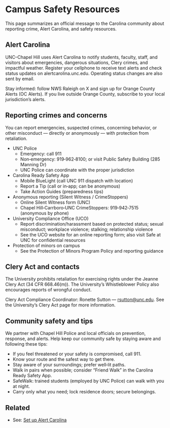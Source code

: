 # Campus Safety Resources

This page summarizes an official message to the Carolina community about reporting crime, Alert Carolina, and safety resources.

Alert Carolina
--------------

UNC–Chapel Hill uses Alert Carolina to notify students, faculty, staff, and visitors about emergencies, dangerous situations, Clery crimes, and impactful weather. Register your cellphone to receive text alerts and check status updates on alertcarolina.unc.edu. Operating status changes are also sent by email.

Stay informed: follow NWS Raleigh on X and sign up for Orange County Alerts (OC Alerts). If you live outside Orange County, subscribe to your local jurisdiction’s alerts.

Reporting crimes and concerns
----------------------------

You can report emergencies, suspected crimes, concerning behavior, or other misconduct — directly or anonymously — with protection from retaliation.

* UNC Police
  * Emergency: call 911
  * Non‑emergency: 919‑962‑8100; or visit Public Safety Building (285 Manning Dr)
  * UNC Police can coordinate with the proper jurisdiction
* Carolina Ready Safety App
  * Mobile BlueLight (call UNC 911 dispatch with location)
  * Report a Tip (call or in‑app; can be anonymous)
  * Take Action Guides (preparedness tips)
* Anonymous reporting (Silent Witness / CrimeStoppers)
  * Online Silent Witness form (UNC)
  * Chapel Hill‑Carrboro‑UNC CrimeStoppers: 919‑942‑7515 (anonymous by phone)
* University Compliance Office (UCO)
  * Report discrimination/harassment based on protected status; sexual misconduct; workplace violence; stalking; relationship violence
  * See the UCO website for an online reporting form; also visit Safe at UNC for confidential resources
* Protection of minors on campus
  * See the Protection of Minors Program Policy and reporting guidance

Clery Act and contacts
----------------------

The University prohibits retaliation for exercising rights under the Jeanne Clery Act (34 CFR 668.46(m)). The University’s Whistleblower Policy also encourages reports of wrongful conduct.

Clery Act Compliance Coordinator: Ronette Sutton — rsutton@unc.edu. See the University’s Clery Act page for more information.

Community safety and tips
-------------------------

We partner with Chapel Hill Police and local officials on prevention, response, and alerts. Help keep our community safe by staying aware and following these tips:

* If you feel threatened or your safety is compromised, call 911.
* Know your route and the safest way to get there.
* Stay aware of your surroundings; prefer well‑lit paths.
* Walk in pairs when possible; consider “Friend Walk” in the Carolina Ready Safety App.
* SafeWalk: trained students (employed by UNC Police) can walk with you at night.
* Carry only what you need; lock residence doors; secure belongings.

Related
-------

* See: [Set up Alert Carolina](onyen/setup-alert-carolina.md)

